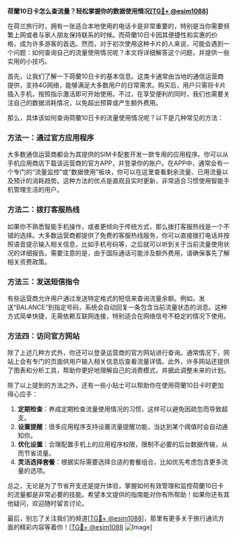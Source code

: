 **荷蘭10日卡怎么查流量？轻松掌握你的数据使用情况[[TG💪+ @esim1088](https://t.me/s/esim1088)]**

在荷兰旅行时，拥有一张适合本地使用的电话卡是非常重要的，特别是当你需要频繁上网或者与家人朋友保持联系的时候。而荷蘭10日卡因其便捷性和实惠的价格，成为许多游客的首选。然而，对于初次使用这种卡片的人来说，可能会遇到一个问题：如何查询自己的流量使用情况呢？本文将详细解答这个问题，并提供一些实用的小技巧。

首先，让我们了解一下荷蘭10日卡的基本信息。这类卡通常由当地的通信运营商提供，支持4G网络，能够满足大多数用户的日常需求。购买后，用户只需将卡片插入手机，按照指示激活即可开始使用。不过，在享受便利的同时，我们也需要关注自己的数据消耗情况，以免超出预算或产生额外费用。

那么，具体该如何查询荷蘭10日卡的流量使用情况呢？以下是几种常见的方法：

### 方法一：通过官方应用程序

大多数通信运营商都会为其提供的SIM卡配套开发一款专用的应用程序。你可以从手机应用商店下载该运营商的官方APP，并登录你的账户。在APP中，通常会有一个专门的“流量监控”或“数据使用”板块，你可以在这里查看剩余流量、已用流量以及预计的消耗趋势。这种方法的优点是直观且实时更新，非常适合习惯使用智能手机管理生活的用户。

### 方法二：拨打客服热线

如果你不熟悉智能手机操作，或者更倾向于传统方式，那么拨打客服热线是一个不错的选择。大多数运营商都提供了免费的客服热线服务，你可以直接拨打电话并按照语音提示输入相关信息，比如手机号码等，之后就可以听到关于当前流量使用状况的详细报告。需要注意的是，由于国际通话可能涉及额外费用，请确保事先了解相关资费政策。

### 方法三：发送短信指令

有些运营商允许用户通过发送特定格式的短信来查询流量余额。例如，发送“BALANCE”到指定号码，系统会自动回复一条包含当前流量状态的消息。这种方式简单快捷，无需依赖互联网连接，特别适合在网络信号不稳定的情况下使用。

### 方法四：访问官方网站

除了上述几种方式外，你还可以登录运营商的官方网站进行查询。通常情况下，网站上会有专门的页面供用户输入相关信息后查看流量详情。此外，许多网站还提供了图表和分析工具，帮助你更好地理解自己的消费模式，并据此调整未来的计划。

除了以上提到的方法之外，还有一些小贴士可以帮助你在使用荷蘭10日卡时更加得心应手：

1. **定期检查**：养成定期检查流量使用情况的习惯，这样可以避免因疏忽而导致超支。
2. **设置提醒**：很多应用程序支持设置流量提醒功能，当达到某个阈值时会自动通知你。
3. **优化设置**：合理配置手机上的应用程序权限，限制不必要的后台数据传输，从而节省流量。
4. **灵活选择套餐**：根据实际需要选择合适的套餐组合，比如优先考虑包含更多流量的选项。

总之，无论是为了节省开支还是提升体验，掌握如何有效管理和监控荷蘭10日卡的流量都是非常必要的技能。希望本文提供的指南能对你有所帮助！如果你还有其他疑问，欢迎随时留言讨论。

最后，别忘了关注我们的频道[[TG💪+ @esim1088](https://t.me/s/esim1088)]，那里有更多关于旅行通讯方面的精彩内容等着你！[[TG💪+ @esim1088](https://t.me/s/esim1088) ![Image](https://i.postimg.cc/4NQfJmqS/Snipaste-2025-05-13-00-14-12.png)]